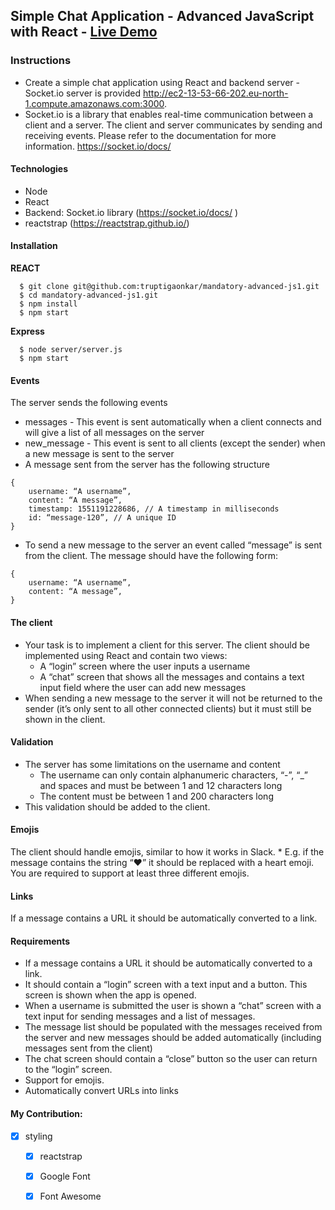 ## Simple Chat Application - Advanced JavaScript with React  - [Live Demo]( http://truptigaonkar.github.io/mandatory-advanced-js1/)
### Instructions
* Create a simple chat application using React and backend server - Socket.io server is provided http://ec2-13-53-66-202.eu-north-1.compute.amazonaws.com:3000.
* Socket.io is a library that enables real-time communication between a client and a server. The client and server communicates by sending and receiving events. Please refer to the documentation for more information. https://socket.io/docs/

#### Technologies
- Node
- React
- Backend: Socket.io library (https://socket.io/docs/ )
- reactstrap (https://reactstrap.github.io/)

#### Installation
**REACT**
```
  $ git clone git@github.com:truptigaonkar/mandatory-advanced-js1.git
  $ cd mandatory-advanced-js1.git
  $ npm install
  $ npm start
```
**Express**
```
  $ node server/server.js
  $ npm start
```
#### Events
The server sends the following events
* messages - This event is sent automatically when a client connects and will give a list of all messages on the server
* new_message - This event is sent to all clients (except the sender) when a new message is sent to the server
* A message sent from the server has the following structure
```
{
    username: “A username”,
    content: “A message”,
    timestamp: 1551191228686, // A timestamp in milliseconds
    id: “message-120”, // A unique ID
}
```
* To send a new message to the server an event called “message” is sent from the client. The message should have the following form: 
```
{
    username: “A username”,
    content: “A message”,
}
```
#### The client
* Your task is to implement a client for this server. The client should be implemented using React and contain two views:
    * A “login” screen where the user inputs a username
    * A “chat” screen that shows all the messages and contains a text input field where the user can add new messages
* When sending a new message to the server it will not be returned to the sender (it’s only sent to all other connected clients) but it must still be shown in the client.
#### Validation
* The server has some limitations on the username and content
    * The username can only contain alphanumeric characters, “-”, “_” and spaces and must be between 1 and 12 characters long
    * The content must be between 1 and 200 characters long
* This validation should be added to the client.
#### Emojis
The client should handle emojis, similar to how it works in Slack.
    * E.g. if the message contains the string “:heart:” it should be replaced with a heart emoji. You are required to support at least three different emojis.
#### Links
If a message contains a URL it should be automatically converted to a link.
#### Requirements
* If a message contains a URL it should be automatically converted to a link.
* It should contain a “login” screen with a text input and a button. This screen is shown when the app is opened. 
* When a username is submitted the user is shown a “chat” screen with a text input for sending messages and a list of messages.
* The message list should be populated with the messages received from the server and new messages should be added automatically (including messages sent from the client) 
* The chat screen should contain a “close” button so the user can return to the “login” screen. 
* Support for emojis. 
* Automatically convert URLs into links 
#### My Contribution:
- [x] styling
    - [x]  reactstrap
    - [x]  Google Font
    - [x]  Font Awesome


